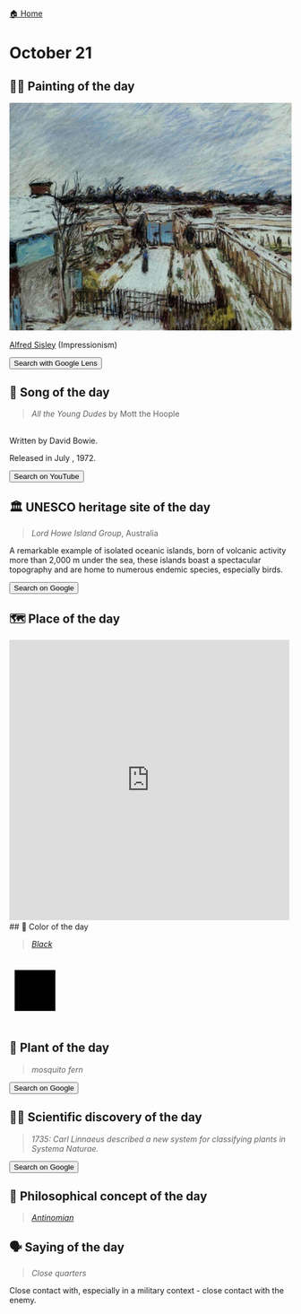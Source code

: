 
[🏠 Home](../../index.md)

# October 21

## 🧑‍🎨 Painting of the day

<img width="600" src="../img/Alfred_Sisley_4.jpg">

[Alfred Sisley](http://en.wikipedia.org/wiki/Alfred_Sisley) (Impressionism)

<button class="btn btn-success"
onclick=" window.open('https://lens.google.com/uploadbyurl?url=https://iretes.github.io/one-a-day/data/img/Alfred_Sisley_4.jpg','_blank')">
Search with Google Lens
</button>

## 🎼 Song of the day

> *All the Young Dudes*
by Mott the Hoople

<br />Written by David Bowie.

Released in July , 1972.

<button class="btn btn-success"
onclick=" window.open('http://www.youtube.com/search?q=All the Young Dudes by Mott the Hoople','_blank')">
Search on YouTube
</button>

## 🏛️ UNESCO heritage site of the day

> *Lord Howe Island Group*, Australia

<p>A remarkable example of isolated oceanic islands, born of volcanic activity more than 2,000 m under the sea, these islands boast a spectacular topography and are home to numerous endemic species, especially birds.</p>

<button class="btn btn-success"
onclick=" window.open('http://www.google.com/search?q=Lord Howe Island Group','_blank')">
Search on Google
</button>

## 🗺️ Place of the day

<iframe
src="https://www.mapcrunch.com"
name="mapcrunch"
width="500"
height="500"
allowTransparency="true"
scrolling="no"
frameborder="0"
>
</iframe>
## 🎨 Color of the day

> *[Black](https://en.wikipedia.org/wiki/Black)*

<div style="color:#000000; font-size: 100px;">&#9632;</div>

## 🌿 Plant of the day

> *mosquito fern*

<button class="btn btn-success"
onclick=" window.open('http://www.google.com/search?q=mosquito fern','_blank')">
Search on Google
</button>

## 🧑‍🔬 Scientific discovery of the day

> *1735: Carl Linnaeus described a new system for classifying plants in Systema Naturae.*

<button class="btn btn-success"
onclick=" window.open('http://www.google.com/search?q=1735: Carl Linnaeus described a new system for classifying plants in Systema Naturae.','_blank')"> 
Search on Google
</button>

## 💭 Philosophical concept of the day

> *[Antinomian](https://en.wikipedia.org/wiki/Antinomian)*

## 🗣️ Saying of the day

> *Close quarters*

Close contact with, especially in a military context - close contact with the enemy.
